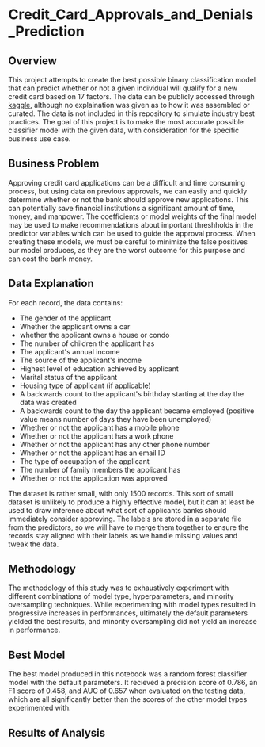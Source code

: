 # Credit_Card_Approvals_and_Denials_Prediction

## Overview
This project attempts to create the best possible binary classification model that can predict whether or not a given individual will qualify for a new credit card based on 17 factors. The data can be publicly accessed through [kaggle](https://www.kaggle.com/datasets/rohitudageri/credit-card-details?select=Credit_card.csv), although no explaination was given as to how it was assembled or curated. The data is not included in this repository to simulate industry best practices. The goal of this project is to make the most accurate possible classifier model with the given data, with consideration for the specific business use case.

## Business Problem
Approving credit card applications can be a difficult and time consuming process, but using data on previous approvals, we can easily and quickly determine whether or not the bank should approve new applications. This can potentially save financial institutions a significant amount of time, money, and manpower. The coefficients or model weights of the final model may be used to make recommendations about important threshholds in the predictor variables which can be used to guide the approval process. When creating these models, we must be careful to minimize the false positives our model produces, as they are the worst outcome for this purpose and can cost the bank money.

## Data Explanation
For each record, the data contains:
 - The gender of the applicant
 - Whether the applicant owns a car
 - whether the applicant owns a house or condo
 - The number of children the applicant has
 - The applicant's annual income
 - The source of the applicant's income
 - Highest level of education achieved by applicant
 - Marital status of the applicant
 - Housing type of applicant (if applicable)
 - A backwards count to the applicant's birthday starting at the day the data was created
 - A backwards count to the day the applicant became employed (positive value means number of days they have been unemployed)
 - Whether or not the applicant has a mobile phone
 - Whether or not the applicant has a work phone
 - Whether or not the applicant has any other phone number
 - Whether or not the applicant has an email ID
 - The type of occupation of the applicant
 - The number of family members the applicant has
 - Whether or not the application was approved

The dataset is rather small, with only 1500 records. This sort of small dataset is unlikely to produce a highly effective model, but it can at least be used to draw inference about what sort of applicants banks should immediately consider approving. The labels are stored in a separate file from the predictors, so we will have to merge them together to ensure the records stay aligned with their labels as we handle missing values and tweak the data.

## Methodology
The methodology of this study was to exhaustively experiment with different combinations of model type, hyperparameters, and minority oversampling techniques. While experimenting with model types resulted in progressive increases in performances, ultimately the default parameters yielded the best results, and minority oversampling did not yield an increase in performance.

## Best Model
The best model produced in this notebook was a random forest classifier model with the default parameters. It recieved a precision score of 0.786, an F1 score of 0.458, and AUC of 0.657 when evaluated on the testing data, which are all significantly better than the scores of the other model types experimented with.

## Results of Analysis